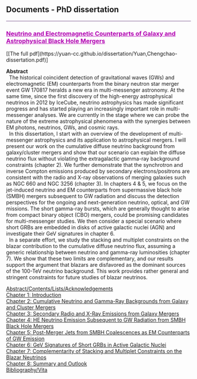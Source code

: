 ## Documents - PhD dissertation
<hr style="height:2px;border-width:0;color:gray;background-color:#B3A1BF">
 <h3 style="color:#B200B2;text-decoration: underline; font-weight: bold;">Neutrino and Electromagnetic Counterparts of Galaxy and Astrophysical Black Hole Mergers</h3>
[[The full pdf](https://yuan-cc.github.io/dissertation/Yuan,Chengchao-dissertation.pdf)]

**Abstract**<br> 
&nbsp;&nbsp;The historical coincident detection of gravitational waves (GWs) and electromagnetic (EM) counterparts from the binary neutron star merger event GW 170817 heralds a new era in multi-messenger astronomy. At the same time, since the first discovery of the high-energy astrophysical neutrinos in 2012 by IceCube, neutrino astrophysics has made significant progress and has started playing an increasingly important role in multi-messenger analyses. We are currently in the stage where we can probe the nature of the extreme astrophysical phenomena with the synergies between EM photons, neutrinos, GWs, and cosmic rays. <br>
&nbsp;&nbsp;In this dissertation, I start with an overview of the development of multi-messenger astrophysics and its application to astrophysical mergers. I will present our work on the cumulative diffuse neutrino background from galaxy/cluster mergers and show that our scenario can explain the diffuse neutrino flux without violating the extragalactic gamma-ray background constraints (chapter 2). We further demonstrate that the synchrotron and inverse Compton emissions produced by secondary electrons/positrons are consistent with the radio and X-ray observations of merging galaxies such as NGC 660 and NGC 3256 (chapter 3). In chapters 4 & 5, we focus on the jet-induced neutrino and EM counterparts from supermassive black hole (SMBH) mergers subsequent to GW radiation and discuss the detection perspectives for the ongoing and next-generation neutrino, optical, and GW missions. The short gamma-ray bursts, which are generally thought to arise from compact binary object (CBO) mergers, could be promising candidates for multi-messenger studies. We then consider a special scenario where short GRBs are embedded in disks of active galactic nuclei (AGN) and investigate their GeV signatures in chapter 6.<br>
&nbsp;&nbsp;In a separate effort, we study the stacking and multiplet constraints on the blazar contribution to the cumulative diffuse neutrino flux, assuming a generic relationship between neutrino and gamma-ray luminosities (chapter 7). We show that these two limits are complementary, and our results support the argument that blazars are disfavored as the dominant sources of the 100-TeV neutrino background. This work provides rather general and stringent constraints for future studies of blazar neutrinos.

[Abstract/Contents/Lists/Acknowledgements](https://yuan-cc.github.io/dissertation/abstract.pdf)<br>
[Chapter 1: Introduction](https://yuan-cc.github.io/dissertation/chapter1.pdf)<br>
[Chapter 2: Cumulative Neutrino and Gamma-Ray Backgrounds from Galaxy and Cluster Mergers](https://yuan-cc.github.io/dissertation/chapter2.pdf)<br>
[Chapter 3: Secondary Radio and X-Ray Emissions from Galaxy Mergers](https://yuan-cc.github.io/dissertation/chapter3.pdf)<br>
[Chapter 4: HE Neutrino Emission Subsequent to GW Radiation from SMBH Black Hole Mergers](https://yuan-cc.github.io/dissertation/chapter4.pdf)<br>
[Chapter 5: Post-Merger Jets from SMBH Coalescences as EM Counterparts of GW Emission](https://yuan-cc.github.io/dissertation/chapter5.pdf)<br>
[Chapter 6: GeV Signatures of Short GRBs in Active Galactic Nuclei](https://yuan-cc.github.io/dissertation/chapter6.pdf)<br>
[Chapter 7: Complementarity of Stacking and Multiplet Constraints on the Blazar Neutrinos](https://yuan-cc.github.io/dissertation/chapter7.pdf)<br>
[Chapter 8: Summary and Outlook](https://yuan-cc.github.io/dissertation/chapter8.pdf)<br>
[Bibliography/Vita](https://yuan-cc.github.io/dissertation/bibliography.pdf)
